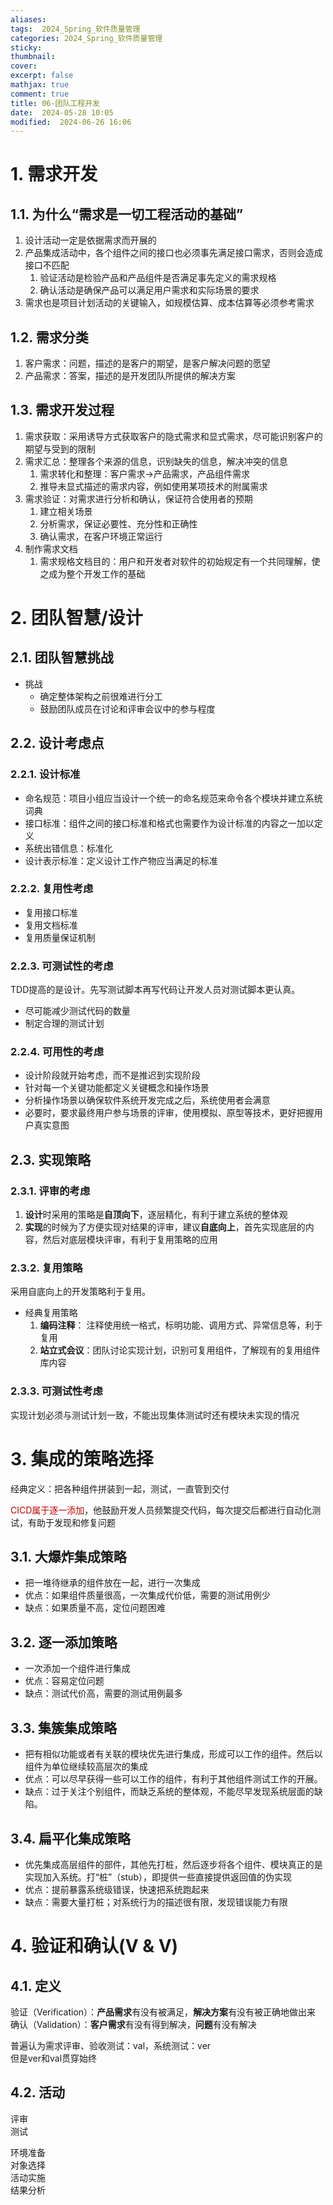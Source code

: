 ```yaml
---
aliases: 
tags:  2024_Spring_软件质量管理
categories: 2024_Spring_软件质量管理
sticky:
thumbnail:
cover: 
excerpt: false
mathjax: true
comment: true
title: 06-团队工程开发
date:  2024-05-28 10:05
modified:  2024-06-26 16:06
---
```


# 1. 需求开发

## 1.1. 为什么“需求是一切工程活动的基础”

1. 设计活动一定是依据需求而开展的
2. 产品集成活动中，各个组件之间的接口也必须事先满足接口需求，否则会造成接口不匹配
	1. 验证活动是检验产品和产品组件是否满足事先定义的需求规格
	2. 确认活动是确保产品可以满足用户需求和实际场景的要求
3. 需求也是项目计划活动的关键输入，如规模估算、成本估算等必须参考需求

## 1.2. 需求分类

1. 客户需求：问题，描述的是客户的期望，是客户解决问题的愿望
2. 产品需求：答案，描述的是开发团队所提供的解决方案

## 1.3. 需求开发过程

1. 需求获取：采用诱导方式获取客户的隐式需求和显式需求，尽可能识别客户的期望与受到的限制
2. 需求汇总：整理各个来源的信息，识别缺失的信息，解决冲突的信息
	1. 需求转化和整理：客户需求->产品需求，产品组件需求
	2. 推导未显式描述的需求内容，例如使用某项技术的附属需求
3. 需求验证：对需求进行分析和确认，保证符合使用者的预期
	1. 建立相关场景
	2. 分析需求，保证必要性、充分性和正确性
	3. 确认需求，在客户环境正常运行
4. 制作需求文档
	1. 需求规格文档目的：用户和开发者对软件的初始规定有一个共同理解，使之成为整个开发工作的基础

# 2. 团队智慧/设计

## 2.1. 团队智慧挑战

- 挑战
	- 确定整体架构之前很难进行分工
	- 鼓励团队成员在讨论和评审会议中的参与程度

## 2.2. 设计考虑点

### 2.2.1. 设计标准

- 命名规范：项目小组应当设计一个统一的命名规范来命令各个模块并建立系统词典
- 接口标准：组件之间的接口标准和格式也需要作为设计标准的内容之一加以定义
- 系统出错信息：标准化
- 设计表示标准：定义设计工作产物应当满足的标准

### 2.2.2. 复用性考虑

- 复用接口标准  
- 复用文档标准  
- 复用质量保证机制

### 2.2.3. 可测试性的考虑

TDD提高的是设计。先写测试脚本再写代码让开发人员对测试脚本更认真。

- 尽可能减少测试代码的数量
- 制定合理的测试计划

### 2.2.4. 可用性的考虑

- 设计阶段就开始考虑，而不是推迟到实现阶段
- 针对每一个关键功能都定义关键概念和操作场景
- 分析操作场景以确保软件系统开发完成之后，系统使用者会满意
- 必要时，要求最终用户参与场景的评审，使用模拟、原型等技术，更好把握用户真实意图

## 2.3. 实现策略

### 2.3.1. 评审的考虑

1. **设计**时采用的策略是**自顶向下**，逐层精化，有利于建立系统的整体观
2. **实现**的时候为了方便实现对结果的评审，建议**自底向上**，首先实现底层的内容，然后对底层模块评审，有利于复用策略的应用

### 2.3.2. 复用策略

采用自底向上的开发策略利于复用。

- 经典复用策略
	1. **编码注释**： 注释使用统一格式，标明功能、调用方式、异常信息等，利于复用
	2. **站立式会议**：团队讨论实现计划，识别可复用组件，了解现有的复用组件库内容

### 2.3.3. 可测试性考虑

实现计划必须与测试计划一致，不能出现集体测试时还有模块未实现的情况

# 3. 集成的策略选择

经典定义：把各种组件拼装到一起，测试，一直管到交付

<font color="#c00000">CICD属于逐一添加</font>，他鼓励开发人员频繁提交代码，每次提交后都进行自动化测试，有助于发现和修复问题

## 3.1. 大爆炸集成策略

- 把一堆待继承的组件放在一起，进行一次集成
- 优点：如果组件质量很高，一次集成代价低，需要的测试用例少
- 缺点：如果质量不高，定位问题困难

## 3.2. 逐一添加策略

- 一次添加一个组件进行集成
- 优点：容易定位问题
- 缺点：测试代价高，需要的测试用例最多

## 3.3. 集簇集成策略

- 把有相似功能或者有关联的模块优先进行集成，形成可以工作的组件。然后以组件为单位继续较高层次的集成
- 优点：可以尽早获得一些可以工作的组件，有利于其他组件测试工作的开展。
- 缺点：过于关注个别组件，而缺乏系统的整体观，不能尽早发现系统层面的缺陷。

## 3.4. 扁平化集成策略

- 优先集成高层组件的部件，其他先打桩，然后逐步将各个组件、模块真正的是实现加入系统。打“桩”（stub），即提供一些直接提供返回值的伪实现
- 优点：提前暴露系统级错误，快速把系统跑起来  
- 缺点：需要大量打桩；对系统行为的描述很有限，发现错误能力有限

# 4. 验证和确认(V & V)

## 4.1. 定义

验证（Verification）：**产品需求**有没有被满足，**解决方案**有没有被正确地做出来  
确认（Validation）：**客户需求**有没有得到解决，**问题**有没有解决

普遍认为需求评审、验收测试：val，系统测试：ver  
但是ver和val贯穿始终

## 4.2. 活动

评审  
测试

环境准备  
对象选择  
活动实施  
结果分析
